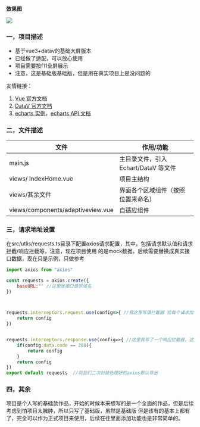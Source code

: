 **效果图**
<p>
    <img src="https://img.picui.cn/free/2024/07/16/669642ef6493e.png"/>
</p>

### 一，项目描述
- 基于vue3+datav的基础大屏版本
- 已经做了适配，可以放心使用
- 项目需要按f11全屏展示
- 注意，这是基础版基础版，但是用在真实项目上是没问题的

友情链接：

1.  [Vue 官方文档](https://cn.vuejs.org/v2/guide/instance.html)
2.  [DataV 官方文档](http://datav.jiaminghi.com/guide/)
3.  [echarts 实例](https://echarts.apache.org/examples/zh/index.html)，[echarts API 文档](https://echarts.apache.org/zh/api.html#echarts)


### 二，文件描述

| 文件                | 作用/功能                                                              |
| ------------------- | --------------------------------------------------------------------- |
| main.js             | 主目录文件，引入 Echart/DataV 等文件                                    |      
| views/ IndexHome.vue| 项目主结构                                                             |
| views/其余文件       | 界面各个区域组件（按照位置来命名）                                        |
| views/components/adaptiveview.vue | 自适应组件                                                |


### 三，请求地址设置
在src/utlis/requests.ts目录下配置axios请求配置，其中，包括请求默认值和请求拦截/响应拦截等，注意，现在项目使用
的是mock数据，后续需要替换成真实接口数据，现在只是示例，只做参考
```js
import axios from "axios"

const requests = axios.create({
    baseURL:"" //这里放接口请求域名
}) 



requests.interceptors.request.use(config=>{ //我这里写请拦截器 给每个请求加上请求头
    return config
})


requests.interceptors.response.use(config=>{ //这里我写了一个响应拦截器，这里对所有接口返回值是code的在控制台上打印响应成功
    if(config.data.code == 200){
        return config
    }
    return config
})
export default requests  //将我们二次封装处理好的axios默认导出

```
### 四，其余
项目是个人写的基础款作品，开始的时候本来想写的是一个全面的作品，但是后续考虑到怕项目太臃肿，所以只写了基础版，虽然是基础版
但是该有的基本上都有了，完全可以作为正式项目来使用，后续在往里面添加功能也是非常简单的。